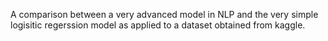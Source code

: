 A comparison between a very advanced model in NLP and the very simple logisitic regerssion model as applied to a dataset obtained from kaggle.
